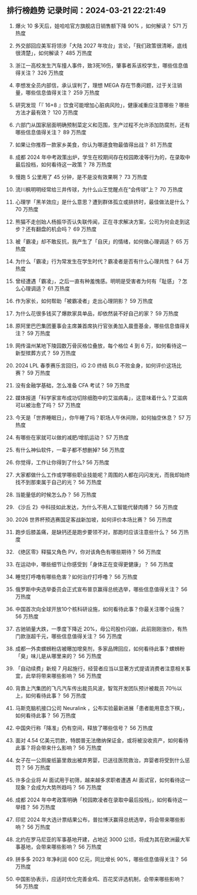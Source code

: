 
## 排行榜趋势 记录时间：2024-03-21 22:21:49
  
  1. 爆火 10 多天后，娃哈哈官方旗舰店日销售额下降 90% ，如何解读？ 571 万热度
    
  2. 外交部回应美军将领涉「大陆 2027 年攻台」言论，「我们政策很清晰，底线很清楚」，如何解读？ 485 万热度
    
  3. 浙江一高校发生汽车撞人事件，致3死16伤，肇事者系该校学生，哪些信息值得关注？ 326 万热度
    
  4. 李想发全员内部信，承认误判了，理想 MEGA 存在节奏问题，过于关注销量，哪些信息值得关注？ 259 万热度
    
  5. 研究发现「『 16+8 』饮食可能增加心脏病风险」，健康减重应注意哪些？哪些方法才最有效？ 120 万热度
    
  6. 六部门从国家层面明确预制菜定义和范围，生产过程不允许添加防腐剂，还有哪些信息值得关注？ 89 万热度
    
  7. 如果让你推荐一款家乡美食，你认为哪道食物最值得出战？ 81 万热度
    
  8. 成都 2024 年中考政策出炉，学生在校期间存在校园欺凌等行为的，在录取中最后投档，如何看待这一政策？ 78 万热度
    
  9. 慢跑 5 公里用了 45 分钟，是不是没有效果啊？ 73 万热度
    
  10. 流川枫明明经常给三井传球，为什么山王觉醒点在“会传球”上？ 70 万热度
    
  11. 心理学「黑羊效应」是什么意思？遭到群体孤立或排挤时，最佳做法是什么？ 70 万热度
    
  12. 熊猫不走创始人杨振华否认失联传闻，正在寻求解决方案，公司为何会走到这步？还有翻盘的机会吗？ 69 万热度
    
  13. 被「霸凌」却不敢反抗，我产生了「自厌」的情绪，如何做心理调适？ 65 万热度
    
  14. 为什么「霸凌」行为常发生在学生时代？霸凌者是否有什么心理共性？ 64 万热度
    
  15. 曾经遭遇「霸凌」，之后一直有种羞愧感。明明是受害者为何有「耻感」？怎么心理调适？ 61 万热度
    
  16. 作为家长，如何帮助「被霸凌者」走出心理阴影？ 59 万热度
    
  17. 为什么花很多钱买了爆款家具单品，却依然装不好自己的家？ 59 万热度
    
  18. 原阿里巴巴集团董事会主席兼首席执行官张勇加入晨壹基金，哪些信息值得关注？ 59 万热度
    
  19. 网传温州某地下陵园数万骨灰格位叠放，每个格位 4 到 6 万，如何看待这一新型殡葬方式？ 59 万热度
    
  20. 2024 LPL 春季赛乐言回归，iG 2:0 终结 BLG 不败金身，如何评价这场比赛？ 59 万热度
    
  21. 没有金融学基础，怎么准备 CFA 考试？ 59 万热度
    
  22. 媒体报道「科学家宣布成功切除细胞中的艾滋病毒」，这意味着什么？艾滋病可以被治愈了吗？ 57 万热度
    
  23. 今天是「世界睡眠日」，你午睡了吗？职场人午休间隙，如何抽空休息？ 57 万热度
    
  24. 有哪些在家就可以做的减肥/增肌运动？ 57 万热度
    
  25. 有什么神仙软件，一辈子都不想删掉? 56 万热度
    
  26. 你觉得，工作让你得到了什么? 56 万热度
    
  27. 大家都做什么工作或学哪些职业技能呢？周围的人都在闪闪发光，而我却始终找不到那束属于自己的光？ 56 万热度
    
  28. 当能量低的时候怎么办？ 56 万热度
    
  29. 《沙丘 2》中科技如此发达，为什么不用人工智能代替肉搏？ 56 万热度
    
  30. 2026 世界杯预选赛国足客战新加坡，如何评价本场比赛？ 56 万热度
    
  31. 跑步后膝盖痛，是缺钙还是跑步要领不对，那跑时应该注意些什么？ 56 万热度
    
  32. 《绝区零》释猫又角色 PV，你对该角色有哪些期待？ 56 万热度
    
  33. 在运动中，哪些细节让你感受到「身体正在变得更健康」？ 56 万热度
    
  34. 睡觉打呼噜有哪些危害？如何治疗打呼噜？ 56 万热度
    
  35. 俄罗斯中央选举委员会正式宣布普京赢得总统选举，哪些信息值得关注？ 56 万热度
    
  36. 中国首次向全球开放10个核科研设施，如何看待此事？你最关注哪个设施？ 56 万热度
    
  37. 古驰销量大跌，一季度下降近 20%，母公司股价闪崩，此前刚刚涨价，有热门款涨超千元，哪些信息值得关注？ 56 万热度
    
  38. 成都一外卖螺蛳粉店被曝加增臭剂，多家品牌回应，如何看待此事？螺蛳粉「臭」味儿是从哪里来的？ 56 万热度
    
  39. 「自动续费」新规 7 月起施行，经营者应当以显著方式提请消费者注意相关事宜，此举将带来哪些影响？ 56 万热度
    
  40. 背靠上汽集团的飞凡汽车传出裁员风波，智驾开发团队预计被裁员 70％以上，如何看待此事？ 56 万热度
    
  41. 马斯克脑机接口公司 Neuralink ，公布实验最新进展「患者能用意念下棋」，如何看待此事？ 56 万热度
    
  42. 中国央行称「降准」仍有空间，释放了哪些信号？ 56 万热度
    
  43. 面对 4.54 亿美元罚款，特朗普无法缴纳保证金，或将被没收资产，如何看待此事？将会带来什么影响？ 56 万热度
    
  44. 女子在一公厕废纸篓里救出被弃男婴，已送往医院救治，弃婴者将受到什么惩罚？ 56 万热度
    
  45. 许多企业将 AI 面试用于初筛，越来越多求职者遭遇 AI 面试官，如何看待这一现象？会成为大势所趋吗？ 56 万热度
    
  46. 成都 2024 年中考政策明确「校园欺凌者在录取中最后投档」，如何看待这一举措？ 56 万热度
    
  47. 印尼 2024 年大选计票结果公布，普拉博沃赢得总统选举，将会带来哪些影响？ 56 万热度
    
  48. 北约在罗马尼亚的军事基地开建，占地近 3000 公顷，将成为其在欧洲最大军事基地，会带来哪些影响？ 56 万热度
    
  49. 拼多多 2023 年净利润 600 亿元，同比增长 90%，哪些信息值得关注？ 56 万热度
    
  50. 中国影协表示，应适时优化完善金鸡、百花奖评选机制，会带来哪些影响？ 56 万热度
    